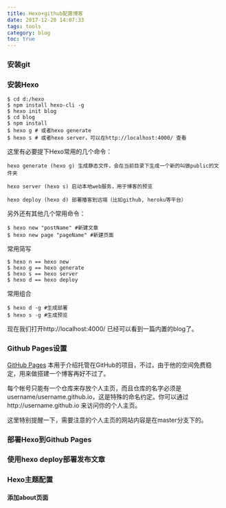 ```yaml
---
title: Hexo+github配置博客
date: 2017-12-20 14:07:33
tags: tools
category: blog
toc: true
---
```


### 安装git
### 安装Hexo
```
$ cd d:/hexo
$ npm install hexo-cli -g
$ hexo init blog
$ cd blog
$ npm install
$ hexo g # 或者hexo generate
$ hexo s # 或者hexo server，可以在http://localhost:4000/ 查看
```

这里有必要提下Hexo常用的几个命令：

```
hexo generate (hexo g) 生成静态文件，会在当前目录下生成一个新的叫做public的文件夹

hexo server (hexo s) 启动本地web服务，用于博客的预览

hexo deploy (hexo d) 部署播客到远端（比如github, heroku等平台）
```

另外还有其他几个常用命令：
```
$ hexo new "postName" #新建文章
$ hexo new page "pageName" #新建页面
```
常用简写
```
$ hexo n == hexo new
$ hexo g == hexo generate
$ hexo s == hexo server
$ hexo d == hexo deploy
```
常用组合
```
$ hexo d -g #生成部署
$ hexo s -g #生成预览
```
现在我们打开http://localhost:4000/ 已经可以看到一篇内置的blog了。

### Github Pages设置

[GitHub Pages](https://pages.github.com/) 本用于介绍托管在GitHub的项目，不过，由于他的空间免费稳定，用来做搭建一个博客再好不过了。

每个帐号只能有一个仓库来存放个人主页，而且仓库的名字必须是username/username.github.io，这是特殊的命名约定。你可以通过http://username.github.io 来访问你的个人主页。

这里特别提醒一下，需要注意的个人主页的网站内容是在master分支下的。

### 部署Hexo到Github Pages
### 使用hexo deploy部署发布文章
### Hexo主题配置
#### 添加about页面
